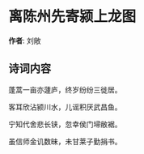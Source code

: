 # 离陈州先寄颍上龙图

**作者**: 刘敞

## 诗词内容

蓬蒿一亩亦蘧庐，终岁纷纷三徙居。

客耳欣沾颍川水，儿谣积厌武昌鱼。

宁知代舍悲长铗，忽幸侯门埽敝裾。

虽信师金讥数昧，未甘莱子勤捐书。

